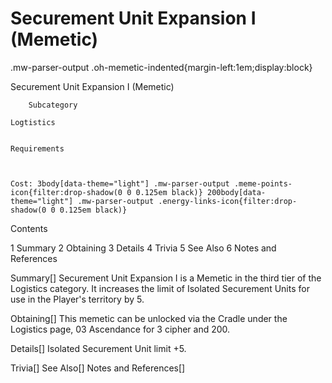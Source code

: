 # Securement Unit Expansion I (Memetic)

.mw-parser-output .oh-memetic-indented{margin-left:1em;display:block}

Securement Unit Expansion I (Memetic)


	
		
		
	
	



	
		Subcategory
	
	Logtistics


	Requirements


	
	Cost: 3body[data-theme="light"] .mw-parser-output .meme-points-icon{filter:drop-shadow(0 0 0.125em black)} 200body[data-theme="light"] .mw-parser-output .energy-links-icon{filter:drop-shadow(0 0 0.125em black)}






Contents

1 Summary
2 Obtaining
3 Details
4 Trivia
5 See Also
6 Notes and References



Summary[]
Securement Unit Expansion I is a Memetic in the third tier of the Logistics category. It increases the limit of Isolated Securement Units for use in the Player's territory by 5.

Obtaining[]
This memetic can be unlocked via the Cradle under the Logistics page, 03 Ascendance for 3 cipher and  200.

Details[]
Isolated Securement Unit limit +5.

Trivia[]
See Also[]
Notes and References[]
